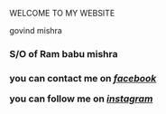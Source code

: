 WELCOME TO MY WEBSITE 
</head>
<body>
<hl>govind mishra </hl>
<h3>S/O of Ram babu mishra<h3>
<p> you can contact me on <em><strong><a href="https://www.facebook.com/govindkumar.mishra.357">facebook</a></strong></em></p>
<p>you can follow me on <em><strong><a href="https://www.instagram.com/_real awesome dreamer/">instagram</a></strong></em></p>



